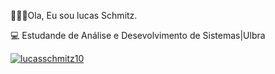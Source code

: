 🙋🏻‍♂️Ola, Eu sou  lucas Schmitz. 

💻 Estudande de Análise e Desevolvimento de Sistemas|Ulbra

[![lucasschmitz10](https://github-readme-stats.vercel.app/api/top-langs/?username=lucasschmitz10&hide=html&layout=compact&theme=tokyonight)](https://github.com/lucasschmitz10/)

